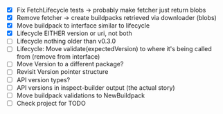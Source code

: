 - [x] Fix FetchLifecycle tests -> probably make fetcher just return blobs
- [x] Remove fetcher -> create buildpacks retrieved via downloader (blobs)
- [x] Move buildpack to interface similar to lifecycle
- [x] Lifecycle EITHER version or uri, not both
- [ ] Lifecycle nothing older than v0.3.0
- [ ] Lifecycle: Move validate(expectedVersion) to where it's being called from (remove from interface)
- [ ] Move Version to a different package?
- [ ] Revisit Version pointer structure
- [ ] API version types?
- [ ] API versions in inspect-builder output (the actual story)
- [ ] Move buildpack validations to NewBuildpack
- [ ] Check project for TODO